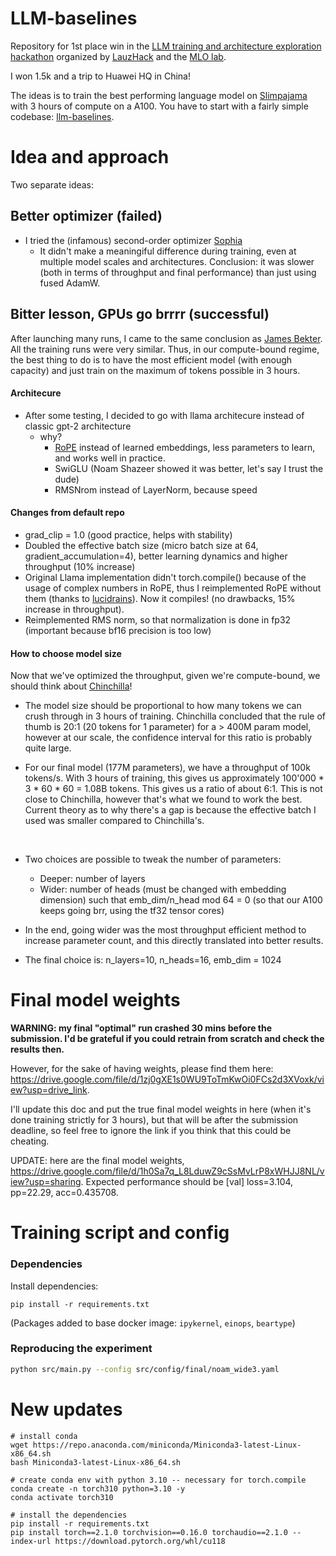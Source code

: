# LLM-baselines

Repository for 1st place win in the [LLM training and architecture exploration hackathon](https://lauzhack-llms-genai-2024.devpost.com/) organized by [LauzHack](https://lauzhack.com/) and the [MLO lab](https://www.epfl.ch/labs/mlo/). 

I won 1.5k and a trip to Huawei HQ in China!

The ideas is to train the best performing language model on [Slimpajama](https://huggingface.co/datasets/DKYoon/SlimPajama-6B) with 3 hours of compute on a A100. You have to start with a fairly simple codebase: [llm-baselines](https://github.com/epfml/llm-baselines). 

# Idea and approach

Two separate ideas:


## Better optimizer (failed)

- I tried the (infamous) second-order optimizer [Sophia](https://arxiv.org/abs/2305.14342)
    - It didn't make a meaningiful difference during training, even at multiple model scales and architectures. Conclusion: it was slower (both in terms of throughput and final performance) than just using fused AdamW.

## Bitter lesson, GPUs go brrrr (successful)

After launching many runs, I came to the same conclusion as [James Bekter](https://nonint.com/2023/06/10/the-it-in-ai-models-is-the-dataset/). All the training runs were very similar. Thus, in our compute-bound regime, the best thing to do is to have the most efficient model (with enough capacity) and just train on the maximum of tokens possible in 3 hours.


#### Architecure
- After some testing, I decided to go with llama architecure instead of classic gpt-2 architecture
    - why?
        - [RoPE](https://arxiv.org/abs/2104.09864) instead of learned embeddings, less parameters to learn, and works well in practice.
        - SwiGLU (Noam Shazeer showed  it was better, let's say I trust the dude)
        - RMSNrom instead of LayerNorm, because speed

        
#### Changes from default repo 
- grad_clip = 1.0 (good practice, helps with stability)
- Doubled the effective batch size (micro batch size at 64, gradient_accumulation=4), better learning dynamics and higher throughput (10% increase)
- Original Llama implementation didn't torch.compile() because of the usage of complex numbers in RoPE, thus I reimplemented RoPE without them (thanks to [lucidrains](https://github.com/lucidrains/rotary-embedding-torch/tree/main)). Now it compiles! (no drawbacks, 15% increase in throughput). 
- Reimplemented RMS norm, so that normalization is done in fp32 (important because bf16 precision is too low)


#### How to choose model size

Now that we've optimized the throughput, given we're compute-bound, we should think about [Chinchilla](https://arxiv.org/abs/2203.15556)!

- The model size should be proportional to how many tokens we can crush through in 3 hours of training. Chinchilla concluded that the rule of thumb is 20:1 (20 tokens for 1 parameter) for a > 400M param model, however at our scale, the confidence interval for this ratio is probably quite large.

- For our final model (177M parameters), we have a throughput of 100k tokens/s. With 3 hours of training, this gives us approximately 100'000 * 3 * 60 * 60 = 1.08B tokens. This gives us a ratio of about 6:1. This is not close to Chinchilla, however that's what we found to work the best. Current theory as to why there's a gap is because the effective batch I used was smaller compared to Chinchilla's.

<br>
    
- Two choices are possible to tweak the number of parameters:
    - Deeper: number of layers
    - Wider: number of heads (must be changed with embedding dimension) such that emb_dim/n_head mod 64 = 0 (so that our A100 keeps going brr, using the tf32 tensor cores)

- In the end, going wider was the most throughput efficient method to increase parameter count, and this directly translated into better results. 
- The final choice is: n_layers=10, n_heads=16, emb_dim = 1024

        


# Final model weights

**WARNING: my final "optimal" run crashed 30 mins before the submission. I'd be grateful if you could retrain from scratch and check the results then.**

However, for the sake of having weights, please find them here: https://drive.google.com/file/d/1zj0gXE1s0WU9ToTmKwOi0FCs2d3XVoxk/view?usp=drive_link.


I'll update this doc and put the true final model weights in here (when it's done training strictly for 3 hours), but that will be after the submission deadline, so feel free to ignore the link if you think that this could be cheating.

UPDATE: here are the final model weights, https://drive.google.com/file/d/1h0Sa7q_L8LduwZ9cSsMvLrP8xWHJJ8NL/view?usp=sharing. Expected performance should be [val] loss=3.104, pp=22.29, acc=0.435708.



# Training script and config

### Dependencies


Install dependencies: 

```
pip install -r requirements.txt
```

(Packages added to base docker image: `ipykernel`, `einops`, `beartype`)


### Reproducing the experiment


```sh
python src/main.py --config src/config/final/noam_wide3.yaml 
```

# New updates
```
# install conda
wget https://repo.anaconda.com/miniconda/Miniconda3-latest-Linux-x86_64.sh
bash Miniconda3-latest-Linux-x86_64.sh

# create conda env with python 3.10 -- necessary for torch.compile
conda create -n torch310 python=3.10 -y
conda activate torch310

# install the dependencies
pip install -r requirements.txt
pip install torch==2.1.0 torchvision==0.16.0 torchaudio==2.1.0 --index-url https://download.pytorch.org/whl/cu118
```
